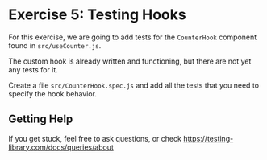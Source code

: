 

# Exercise 5: Testing Hooks

For this exercise, we are going to add tests for the `CounterHook` component found in `src/useCounter.js`.

The custom hook is already written and functioning, but there are not yet any tests for it.

Create a file `src/CounterHook.spec.js` and add all the tests that you need to specify the hook behavior.

## Getting Help

If you get stuck, feel free to ask questions, or check <https://testing-library.com/docs/queries/about>
